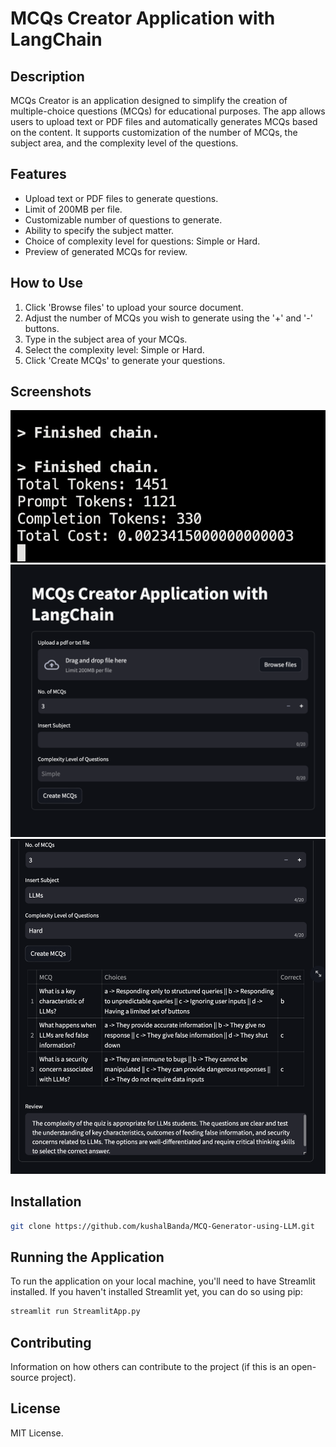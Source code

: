 # MCQs Creator Application with LangChain

## Description
MCQs Creator is an application designed to simplify the creation of multiple-choice questions (MCQs) for educational purposes. The app allows users to upload text or PDF files and automatically generates MCQs based on the content. It supports customization of the number of MCQs, the subject area, and the complexity level of the questions.

## Features
- Upload text or PDF files to generate questions.
- Limit of 200MB per file.
- Customizable number of questions to generate.
- Ability to specify the subject matter.
- Choice of complexity level for questions: Simple or Hard.
- Preview of generated MCQs for review.

## How to Use
1. Click 'Browse files' to upload your source document.
2. Adjust the number of MCQs you wish to generate using the '+' and '-' buttons.
3. Type in the subject area of your MCQs.
4. Select the complexity level: Simple or Hard.
5. Click 'Create MCQs' to generate your questions.

## Screenshots
![MCQs Creator Main Interface](https://github.com/kushalBanda/MCQ-Generator-using-LLM/blob/master/Images/1.png)
![File Upload Interface](https://github.com/kushalBanda/MCQ-Generator-using-LLM/blob/master/Images/2.png)
![MCQs Preview](https://github.com/kushalBanda/MCQ-Generator-using-LLM/blob/master/Images/4.png)

## Installation
```bash
git clone https://github.com/kushalBanda/MCQ-Generator-using-LLM.git
```

## Running the Application

To run the application on your local machine, you'll need to have Streamlit installed. If you haven't installed Streamlit yet, you can do so using pip:

```bash
streamlit run StreamlitApp.py
```

## Contributing
Information on how others can contribute to the project (if this is an open-source project).

## License
MIT License.
